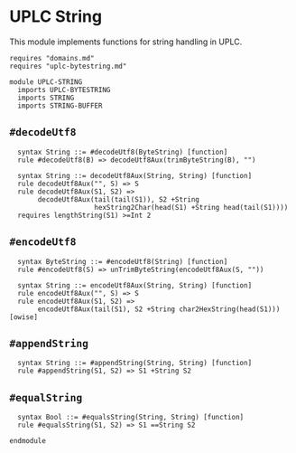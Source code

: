 # UPLC String

This module implements functions for string handling in UPLC.

```k
requires "domains.md"
requires "uplc-bytestring.md"

module UPLC-STRING
  imports UPLC-BYTESTRING
  imports STRING
  imports STRING-BUFFER
```

## `#decodeUtf8`

```k
  syntax String ::= #decodeUtf8(ByteString) [function]
  rule #decodeUtf8(B) => decodeUtf8Aux(trimByteString(B), "")

  syntax String ::= decodeUtf8Aux(String, String) [function]
  rule decodeUtf8Aux("", S) => S
  rule decodeUtf8Aux(S1, S2) =>
       decodeUtf8Aux(tail(tail(S1)), S2 +String
                     hexString2Char(head(S1) +String head(tail(S1))))
  requires lengthString(S1) >=Int 2
```

## `#encodeUtf8`

```k
  syntax ByteString ::= #encodeUtf8(String) [function]
  rule #encodeUtf8(S) => unTrimByteString(encodeUtf8Aux(S, ""))

  syntax String ::= encodeUtf8Aux(String, String) [function]
  rule encodeUtf8Aux("", S) => S
  rule encodeUtf8Aux(S1, S2) =>
       encodeUtf8Aux(tail(S1), S2 +String char2HexString(head(S1))) [owise]
```

## `#appendString`

```k
  syntax String ::= #appendString(String, String) [function]
  rule #appendString(S1, S2) => S1 +String S2
```

## `#equalString`

```k
  syntax Bool ::= #equalsString(String, String) [function]
  rule #equalsString(S1, S2) => S1 ==String S2
```

```k
endmodule
```